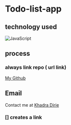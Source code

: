 # Todo-list-app

## technology used
![JavaScript](https://img.shields.io/badge/javascript-%23323330.svg?style=for-the-badge&logo=javascript&logoColor=%23F7DF1E)




## process


### always link repo  ( url link)

[My Github](https://github.com/kdcodesss/Todo-list-app)


## Email 
Contact me at [Khadra Dirie](mailto:kdirie18@gmail.com)


### [] creates a link